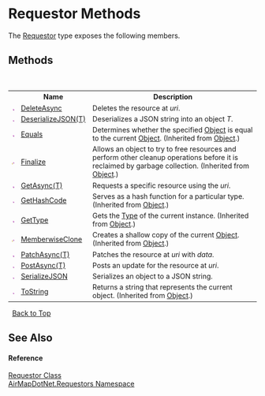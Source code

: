 # Requestor Methods
 

The <a href="f039e793-269e-0294-1d65-054171d64897">Requestor</a> type exposes the following members.


## Methods
&nbsp;<table><tr><th></th><th>Name</th><th>Description</th></tr><tr><td>![Public method](media/pubmethod.gif "Public method")</td><td><a href="6b645ff8-d51a-e43e-c41b-cb61eed06e30">DeleteAsync</a></td><td>
Deletes the resource at *uri*.</td></tr><tr><td>![Public method](media/pubmethod.gif "Public method")</td><td><a href="936dc7a8-04eb-f31c-c631-cd99b0660aa8">DeserializeJSON(T)</a></td><td>
Deserializes a JSON string into an object *T*.</td></tr><tr><td>![Public method](media/pubmethod.gif "Public method")</td><td><a href="http://msdn2.microsoft.com/en-us/library/bsc2ak47" target="_blank">Equals</a></td><td>
Determines whether the specified <a href="http://msdn2.microsoft.com/en-us/library/e5kfa45b" target="_blank">Object</a> is equal to the current <a href="http://msdn2.microsoft.com/en-us/library/e5kfa45b" target="_blank">Object</a>.
 (Inherited from <a href="http://msdn2.microsoft.com/en-us/library/e5kfa45b" target="_blank">Object</a>.)</td></tr><tr><td>![Protected method](media/protmethod.gif "Protected method")</td><td><a href="http://msdn2.microsoft.com/en-us/library/4k87zsw7" target="_blank">Finalize</a></td><td>
Allows an object to try to free resources and perform other cleanup operations before it is reclaimed by garbage collection.
 (Inherited from <a href="http://msdn2.microsoft.com/en-us/library/e5kfa45b" target="_blank">Object</a>.)</td></tr><tr><td>![Public method](media/pubmethod.gif "Public method")</td><td><a href="5ea9e4bd-d2fd-573f-f7e3-619ff2fe275a">GetAsync(T)</a></td><td>
Requests a specific resource using the *uri*.</td></tr><tr><td>![Public method](media/pubmethod.gif "Public method")</td><td><a href="http://msdn2.microsoft.com/en-us/library/zdee4b3y" target="_blank">GetHashCode</a></td><td>
Serves as a hash function for a particular type.
 (Inherited from <a href="http://msdn2.microsoft.com/en-us/library/e5kfa45b" target="_blank">Object</a>.)</td></tr><tr><td>![Public method](media/pubmethod.gif "Public method")</td><td><a href="http://msdn2.microsoft.com/en-us/library/dfwy45w9" target="_blank">GetType</a></td><td>
Gets the <a href="http://msdn2.microsoft.com/en-us/library/42892f65" target="_blank">Type</a> of the current instance.
 (Inherited from <a href="http://msdn2.microsoft.com/en-us/library/e5kfa45b" target="_blank">Object</a>.)</td></tr><tr><td>![Protected method](media/protmethod.gif "Protected method")</td><td><a href="http://msdn2.microsoft.com/en-us/library/57ctke0a" target="_blank">MemberwiseClone</a></td><td>
Creates a shallow copy of the current <a href="http://msdn2.microsoft.com/en-us/library/e5kfa45b" target="_blank">Object</a>.
 (Inherited from <a href="http://msdn2.microsoft.com/en-us/library/e5kfa45b" target="_blank">Object</a>.)</td></tr><tr><td>![Public method](media/pubmethod.gif "Public method")</td><td><a href="7b3affcf-4bc6-e15a-9625-763e248b2a7d">PatchAsync(T)</a></td><td>
Patches the resource at *uri* with *data*.</td></tr><tr><td>![Public method](media/pubmethod.gif "Public method")</td><td><a href="d5ed17d5-d44d-7e33-7b58-2eb7b746a35a">PostAsync(T)</a></td><td>
Posts an update for the resource at *uri*.</td></tr><tr><td>![Public method](media/pubmethod.gif "Public method")</td><td><a href="82ce3e57-80f6-e008-4125-c7aca517c7ca">SerializeJSON</a></td><td>
Serializes an object to a JSON string.</td></tr><tr><td>![Public method](media/pubmethod.gif "Public method")</td><td><a href="http://msdn2.microsoft.com/en-us/library/7bxwbwt2" target="_blank">ToString</a></td><td>
Returns a string that represents the current object.
 (Inherited from <a href="http://msdn2.microsoft.com/en-us/library/e5kfa45b" target="_blank">Object</a>.)</td></tr></table>&nbsp;
<a href="#requestor-methods">Back to Top</a>

## See Also


#### Reference
<a href="f039e793-269e-0294-1d65-054171d64897">Requestor Class</a><br /><a href="960b5697-ff37-f6e8-d3e6-0e2d969b4df7">AirMapDotNet.Requestors Namespace</a><br />